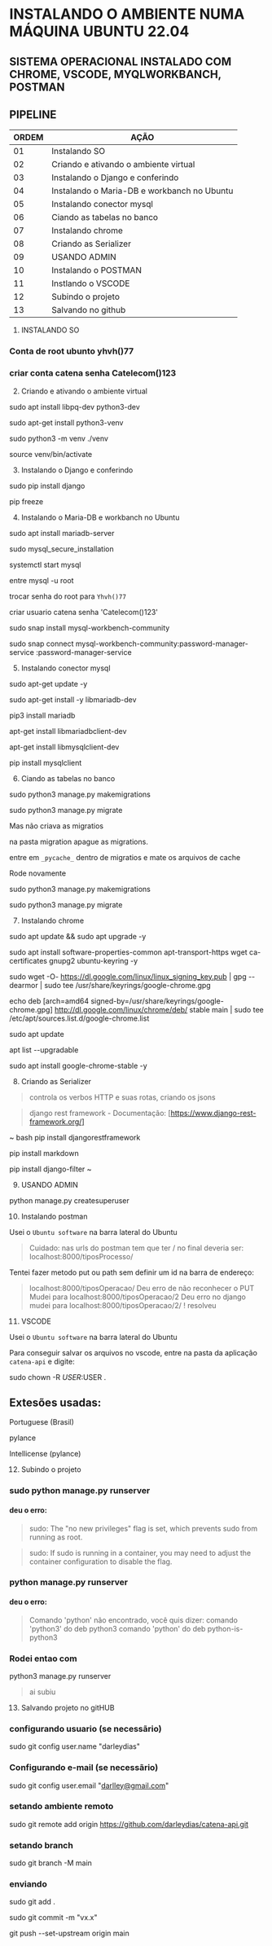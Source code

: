 # INSTALANDO O AMBIENTE NUMA MÁQUINA UBUNTU 22.04

## SISTEMA OPERACIONAL INSTALADO COM CHROME, VSCODE, MYQLWORKBANCH, POSTMAN

## PIPELINE

ORDEM | AÇÃO
------|--------------------------------------------
01    | Instalando SO
02    | Criando e ativando o ambiente virtual
03    | Instalando o Django e conferindo
04    | Instalando o Maria-DB e workbanch no Ubuntu
05    | Instalando conector mysql
06    | Ciando as tabelas no banco
07    | Instalando chrome
08    | Criando as Serializer 
09    | USANDO ADMIN
10    | Instalando o POSTMAN
11    | Instlando o VSCODE
12    | Subindo o projeto
13    | Salvando no github



1. INSTALANDO SO

### Conta de root ubunto yhvh()77

### criar conta catena senha Catelecom()123



2. Criando e ativando o ambiente virtual

sudo apt install libpq-dev python3-dev

sudo apt-get install python3-venv

sudo python3 -m venv ./venv

source venv/bin/activate

3. Instalando o Django e conferindo

sudo pip install django

pip freeze

4. Instalando o Maria-DB e workbanch no Ubuntu

sudo apt install mariadb-server

sudo mysql_secure_installation

systemctl start mysql

entre mysql -u root 

trocar senha do root para `Yhvh()77`

criar usuario catena senha 'Catelecom()123'

sudo snap install mysql-workbench-community

sudo snap connect mysql-workbench-community:password-manager-service :password-manager-service


5. Instalando conector mysql

sudo apt-get update -y

sudo apt-get install -y libmariadb-dev

pip3 install mariadb

apt-get install libmariadbclient-dev

apt-get install libmysqlclient-dev

pip install mysqlclient

6. Ciando as tabelas no banco

sudo python3 manage.py makemigrations

sudo python3 manage.py migrate

Mas não criava as migratios

na pasta migration apague as migrations. 

entre em `_pycache_` dentro de migratios e mate os arquivos de cache

Rode novamente

sudo python3 manage.py makemigrations

sudo python3 manage.py migrate

7. Instalando chrome 

sudo apt update && sudo apt upgrade -y

sudo apt install software-properties-common apt-transport-https wget ca-certificates gnupg2 ubuntu-keyring -y

sudo wget -O- https://dl.google.com/linux/linux_signing_key.pub | gpg --dearmor | sudo tee /usr/share/keyrings/google-chrome.gpg

echo deb [arch=amd64 signed-by=/usr/share/keyrings/google-chrome.gpg] http://dl.google.com/linux/chrome/deb/ stable main | sudo tee /etc/apt/sources.list.d/google-chrome.list

sudo apt update

apt list --upgradable

sudo apt install google-chrome-stable -y

8. Criando as Serializer 

> controla os verbos HTTP e suas rotas, criando os jsons

> django rest framework - Documentação:  [https://www.django-rest-framework.org/]

~ bash
pip install djangorestframework

pip install markdown  

pip install django-filter 
~

9. USANDO ADMIN

python manage.py createsuperuser

10. Instalando postman

Usei o `Ubuntu software` na barra lateral do Ubuntu

> Cuidado: nas urls do postman tem que ter / no final 
> deveria ser: localhost:8000/tiposProcesso/

Tentei fazer metodo put ou path sem definir um id na barra de endereço:
> localhost:8000/tiposOperacao/
Deu erro de não reconhecer o PUT
> Mudei para localhost:8000/tiposOperacao/2
Deu erro no django
> mudei para localhost:8000/tiposOperacao/2/
! resolveu

11. VSCODE

Usei o `Ubuntu software` na barra lateral do Ubuntu

Para conseguir salvar os arquivos no vscode, entre na pasta da aplicação `catena-api` e digite:

sudo chown -R $USER:$USER .


## Extesões usadas:

Portuguese (Brasil)

pylance

Intellicense (pylance)

12. Subindo o projeto

### sudo python manage.py runserver

#### deu o erro:

> sudo: The "no new privileges" flag is set, which prevents sudo from running as root.

> sudo: If sudo is running in a container, you may need to adjust the container configuration to disable the flag.

### python manage.py runserver

#### deu o erro:

> Comando 'python' não encontrado, você quis dizer:
> comando 'python3' do deb python3
> comando 'python' do deb python-is-python3

### Rodei entao com 

python3 manage.py runserver

> ai subiu

13. Salvando projeto no gitHUB 

### configurando usuario (se necessãrio)

sudo git config user.name "darleydias"

### Configurando e-mail (se necessãrio)

sudo git config user.email "darlley@gmail.com"

### setando ambiente remoto

sudo git remote add origin https://github.com/darleydias/catena-api.git

### setando branch 

sudo git branch -M main

### enviando 

sudo git add .

sudo git commit -m "vx.x"

git push --set-upstream origin main
